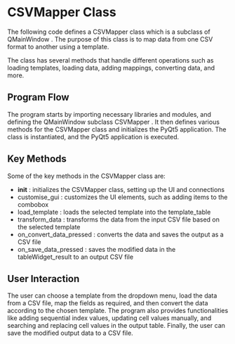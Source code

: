 # CSVMapper Class 
  
The following code defines a  CSVMapper  class which is a subclass of  QMainWindow . The purpose of this class is to map data from one CSV format to another using a template.  
  
The class has several methods that handle different operations such as loading templates, loading data, adding mappings, converting data, and more.  
  
## Program Flow 
  
The program starts by importing necessary libraries and modules, and defining the  QMainWindow  subclass  CSVMapper . It then defines various methods for the  CSVMapper  class and initializes the PyQt5 application. The class is instantiated, and the PyQt5 application is executed.  
  
## Key Methods 
  
Some of the key methods in the  CSVMapper  class are: 
  
-   __init__ : initializes the  CSVMapper  class, setting up the UI and connections  
-   customise_gui : customizes the UI elements, such as adding items to the combobox  
-   load_template : loads the selected template into the  template_table   
-   transform_data : transforms the data from the input CSV file based on the selected template  
-   on_convert_data_pressed : converts the data and saves the output as a CSV file  
-   on_save_data_pressed : saves the modified data in the  tableWidget_result  to an output CSV file  
  
## User Interaction 
  
The user can choose a template from the dropdown menu, load the data from a CSV file, map the fields as required, and then convert the data according to the chosen template. The program also provides functionalities like adding sequential index values, updating cell values manually, and searching and replacing cell values in the output table. Finally, the user can save the modified output data to a CSV file.
